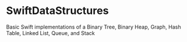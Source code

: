 # SwiftDataStructures

Basic Swift implementations of a Binary Tree, Binary Heap, Graph, Hash Table, Linked List, Queue, and Stack
